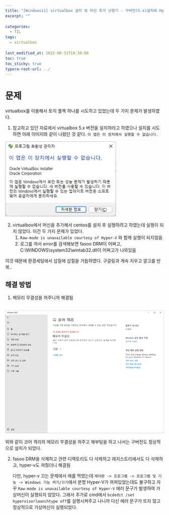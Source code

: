 ```yaml
---
title: "[Windows11] virtualbox 설치 및 머신 추가 난항기 - 구버전(5.x)설치와 Hyper-V와 관련된 에러"
excerpt: ""

categories:
  - TIL
tags:
  - virtualbox
 
last_modified_at: 2022-08-31T18:30:00
toc: true
toc_sticky: true
typora-root-url: ../
---
```




# 문제

virtualbox를 이용해서 토이 플젝 하나를 시도하고 있었는데 두 가지 문제가 발생하였다. 



1. 참고하고 있던 자료에서 virtualbox 5.x 버전을 설치하라고 하였으나 설치를 시도하면 아래 이미지와 같이 나왔던 것 같다. `이 앱은 이 장치에서 실행할 수 없습니다.` 

![윈도우11 : 코어격리 메모리 무결성 의 "이 설정은 관리자가 관리합니다" 해제 방법 :: 지누의 글](/_posts/2022-08-31-virtualbox.assets/img.png)



2. virtualbox에서 머신을 추가해서 centos를 설치 후 실행하려고 하였는데 실행이 되지 않았다.  이건 두 가지 문제가 있었다. 
   1. `Raw-mode is unavailable courtesy of Hyper-V` 와 함께 실행이 되지않음
   2. 로그를 까서 error를 검색해보면 fasoo DRM이 어쩌고, C:\WINDOWS\system32\wintab32.dll이 어쩌고가 나와있음



이것 때문에 환경세팅에서 삽질에 삽질을 거듭하였다. 구글링과 계속 지우고 깔고를 반복.. 



## 해결 방법

1. 메모리 무결성을 꺼주니까 해결됨

​	![img](/_posts/2022-08-31-virtualbox.assets/img-16619375704164.png)

위와 같이 코어 격리의 메모리 무결성을 꺼주고 재부팅을 하고 나서는 구버전도 정상적으로 설치가 되었다.



2. fasoo DRM을 삭제하고 관련 디렉토리도 다 삭제하고 레지스트리에서도 다 삭제하고, hyper-v도 꺼줬더니 해결됨

   다만, hyper-v 끄는 문제에서 애를 먹었는데 `제어판 -> 프로그램 -> 프로그램 및 기능 -> Windows 기능 켜기/끄기`에서 분명 Hyper-V가 꺼져있었는데도 불구하고 자꾸 `Raw-mode is unavailable courtesy of Hyper-V` 에러 문구가 발생하여 가상머신이 실행되지 않았다. 그래서 추가로 cmd에서 `bcdedit /set hypervisorlaunchtype off`를 실행시켜주고 나니까 다신 에러 문구가 뜨지 않고 정상적으로 가상머신이 실행되었다. 

